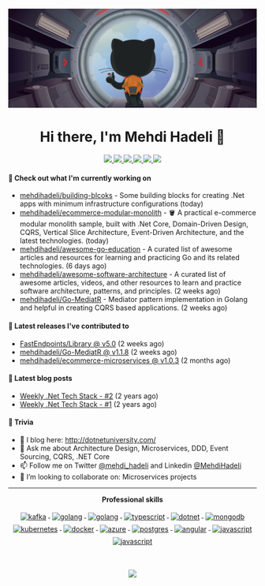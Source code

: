 ![](assets/header.png)

<h1 align="center">Hi there, I'm Mehdi Hadeli 👋</h1>

<p align="center"> 
 <a href="https://twitter.com/mehdi_hadeli" alt="mehdi hadeli's twitter">
   <img src="https://img.shields.io/badge/-@mehdi_hadeli-%231DA1F2?style=flat-square&logo=twitter&logoColor=ffffff" />
 </a>
 <a href="https://stackoverflow.com/users/581476" alt="mehdi hadeli's stackoverflow">
   <img src="https://img.shields.io/badge/mehdihadeli-FE7A16?style=flat-square&logo=stack-overflow&logoColor=white" />
 </a>
 <a href="https://github.com/mehdihadeli" alt="mehdi hadeli's github">
   <img src="https://img.shields.io/badge/-@mehdihadeli-%23181717?style=flat-square&logo=github" />
 </a>
 <a href="https://www.linkedin.com/in/mehdihadeli" alt="mehdi hadeli's linkedin">
   <img src="https://img.shields.io/badge/-mehdihadeli-blue?style=flat-square&logo=Linkedin&logoColor=white&link=https://www.linkedin.com/in/mehdihadeli" />
 </a>
 <a href="https://dotnetuniversity.com" alt="mehdi hadeli's blog">
   <img src="https://img.shields.io/badge/dotnetuniversity-FFA500?style=flat-square&logo=rss&logoColor=white" />
 </a>
 <a>
   <img src="https://komarev.com/ghpvc/?username=mehdihadeli&color=ff69b4&style=flat-square" />
 </a>
</p>

#### 👷 Check out what I'm currently working on

- [mehdihadeli/building-blcoks](https://github.com/mehdihadeli/building-blcoks) - Some building blocks for creating .Net apps with minimum infrastructure configurations (today)
- [mehdihadeli/ecommerce-modular-monolith](https://github.com/mehdihadeli/ecommerce-modular-monolith) - 🪣 A practical e-commerce modular monolith sample, built with .Net Core, Domain-Driven Design, CQRS, Vertical Slice Architecture, Event-Driven Architecture, and the latest technologies. (today)
- [mehdihadeli/awesome-go-education](https://github.com/mehdihadeli/awesome-go-education) - A curated list of awesome articles and resources for learning and practicing Go and its related technologies. (6 days ago)
- [mehdihadeli/awesome-software-architecture](https://github.com/mehdihadeli/awesome-software-architecture) - A curated list of awesome articles, videos, and other resources to learn and practice software architecture, patterns, and principles. (2 weeks ago)
- [mehdihadeli/Go-MediatR](https://github.com/mehdihadeli/Go-MediatR) - Mediator pattern implementation in Golang and helpful in creating CQRS based applications. (2 weeks ago)

#### 🚀 Latest releases I've contributed to


- [FastEndpoints/Library @ v5.0](https://github.com/FastEndpoints/Library/releases/tag/v5.0) (2 weeks ago)
- [mehdihadeli/Go-MediatR @ v1.1.8](https://github.com/mehdihadeli/Go-MediatR/releases/tag/v1.1.8) (2 weeks ago)
- [mehdihadeli/ecommerce-microservices @ v1.0.3](https://github.com/mehdihadeli/ecommerce-microservices/releases/tag/v1.0.3) (2 months ago)

#### 📜 Latest blog posts
- [Weekly .Net Tech Stack - #2](https://dotnetuniversity.com/weekly2/) (2 years ago)
- [Weekly .Net Tech Stack - #1](https://dotnetuniversity.com/weekly1/) (2 years ago)

#### 🌱 Trivia
- 📝 I blog here: http://dotnetuniversity.com/
- 💬 Ask me about Architecture Design, Microservices, DDD, Event Sourcing, CQRS, .NET Core
- 📫 Follow me on Twitter [@mehdi_hadeli](https://twitter.com/mehdi_hadeli) and Linkedin [@MehdiHadeli](https://www.linkedin.com/in/mehdihadeli/)
- 👯 I’m looking to collaborate on: Microservices projects

---

<p align="center"> 
 <strong>
  Professional skills
  </strong>
</p>

<p align="center">
  <a href="">
    <img src="https://cdn.jsdelivr.net/gh/devicons/devicon/icons/apachekafka/apachekafka-original-wordmark.svg" width="64" height="64"  alt="kafka" style="vertical-align:top; margin:4px;">
  </a>
  <a href="">
    <img src="https://cdn.jsdelivr.net/gh/devicons/devicon/icons/csharp/csharp-original.svg" alt="golang" width="54" height="54" style="vertical-align:top; margin:4px;">
  </a>
  <a href="https://go.dev/">
    <img src="https://cdn.jsdelivr.net/gh/devicons/devicon/icons/go/go-original-wordmark.svg" alt="golang" width="54" height="54" style="vertical-align:top; margin:4px;">
  </a>
  <a href="">
    <img src="https://cdn.jsdelivr.net/gh/devicons/devicon/icons/typescript/typescript-original.svg" alt="typescript" width="54" height="54" style="vertical-align:top; margin:4px;">
  </a>
  <a href="https://dotnet.microsoft.com/">
    <img src="https://cdn.jsdelivr.net/gh/devicons/devicon/icons/dotnetcore/dotnetcore-original.svg" width="54" height="54" alt="dotnet" style="vertical-align:top; margin:4px;">
  </a>
  <a href="https://www.mongodb.com/">
    <img src="https://cdn.jsdelivr.net/gh/devicons/devicon/icons/mongodb/mongodb-original-wordmark.svg" width="54" height="54" alt="mongodb" style="vertical-align:top; margin:4px;">
  </a>
  <a href="">
    <img src="https://cdn.jsdelivr.net/gh/devicons/devicon/icons/kubernetes/kubernetes-plain.svg" width="54" height="54" alt="kubernetes" style="vertical-align:top; margin:4px;">
  </a>
  <a href="https://hub.docker.com/">
    <img src="https://cdn.jsdelivr.net/gh/devicons/devicon/icons/docker/docker-original-wordmark.svg" width="54" height="54"  alt="docker" style="vertical-align:top; margin:4px">
  </a>
  <a href="https://azure.microsoft.com">
    <img src="https://cdn.jsdelivr.net/gh/devicons/devicon/icons/azure/azure-original.svg" width="54" height="54" alt="azure" style="vertical-align:top; margin:4px">
  </a>
  <a href="">
    <img src="https://cdn.jsdelivr.net/gh/devicons/devicon/icons/postgresql/postgresql-original-wordmark.svg" width="54" height="54" alt="postgres" style="vertical-align:top; margin:4px">
  </a>
   <a href="">
    <img src="https://cdn.jsdelivr.net/gh/devicons/devicon/icons/angularjs/angularjs-original.svg"   width="54" height="54"  alt="angular" style="vertical-align:top; margin:4px">
  </a>
  <a href="">
    <img src="https://cdn.jsdelivr.net/gh/devicons/devicon/icons/javascript/javascript-original.svg"   width="54" height="54"  alt="javascript" style="vertical-align:top; margin:4px">
  </a>
  <a href="">
    <img src="https://www.vectorlogo.zone/logos/rabbitmq/rabbitmq-icon.svg"   width="54" height="54"  alt="javascript" style="vertical-align:top; margin:4px">
  </a>
</p>
<br/>

<p align="center">
  <a href="#" alt="mehdi hadeli's github stats"><img src="https://github-readme-stats.vercel.app/api?username=mehdihadeli" /></a>
</p>

